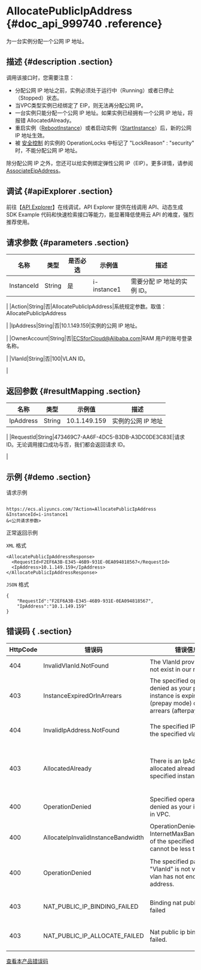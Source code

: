 # AllocatePublicIpAddress {#doc_api_999740 .reference}

为一台实例分配一个公网 IP 地址。

## 描述 {#description .section}

调用该接口时，您需要注意：

-   分配公网 IP 地址之前，实例必须处于运行中（Running）或者已停止（Stopped）状态。
-   当VPC类型实例已经绑定了 EIP，则无法再分配公网 IP。
-   一台实例只能分配一个公网 IP 地址。如果实例已经拥有一个公网 IP 地址，将报错 AllocatedAlready。
-   重启实例（[RebootInstance](~~25502~~)）或者启动实例（[StartInstance](~~25500~~)）后，新的公网 IP 地址生效。
-   被 [安全控制](~~25695~~) 的实例的 OperationLocks 中标记了 "LockReason" : "security" 时，不能分配公网 IP 地址。

除分配公网 IP 之外，您还可以给实例绑定弹性公网 IP（EIP）。更多详情，请参阅 [AssociateEipAddress](~~36017~~)。

## 调试 {#apiExplorer .section}

前往【[API Explorer](https://api.aliyun.com/#product=Ecs&api=AllocatePublicIpAddress)】在线调试，API Explorer 提供在线调用 API、动态生成 SDK Example 代码和快速检索接口等能力，能显著降低使用云 API 的难度，强烈推荐使用。

## 请求参数 {#parameters .section}

|名称|类型|是否必选|示例值|描述|
|--|--|----|---|--|
|InstanceId|String|是|i-instance1|需要分配 IP 地址的实例 ID。

 |
|Action|String|否|AllocatePublicIpAddress|系统规定参数。取值：AllocatePublicIpAddress

 |
|IpAddress|String|否|10.1.149.159|实例的公网 IP 地址。

 |
|OwnerAccount|String|否|ECSforCloud@Alibaba.com|RAM 用户的账号登录名称。

 |
|VlanId|String|否|100|VLAN ID。

 |

## 返回参数 {#resultMapping .section}

|名称|类型|示例值|描述|
|--|--|---|--|
|IpAddress|String|10.1.149.159|实例的公网 IP 地址

 |
|RequestId|String|473469C7-AA6F-4DC5-B3DB-A3DC0DE3C83E|请求 ID。无论调用接口成功与否，我们都会返回请求 ID。

 |

## 示例 {#demo .section}

请求示例

``` {#request_demo}

https://ecs.aliyuncs.com/?Action=AllocatePublicIpAddress
&InstanceId=i-instance1
&<公共请求参数>

```

正常返回示例

`XML` 格式

``` {#xml_return_success_demo}
<AllocatePublicIpAddressResponse>
  <RequestId>F2EF6A3B-E345-46B9-931E-0EA094818567</RequestId>
  <IpAddress>10.1.149.159</IpAddress>
</AllocatePublicIpAddressResponse>

```

`JSON` 格式

``` {#json_return_success_demo}
{
	"RequestId":"F2EF6A3B-E345-46B9-931E-0EA094818567",
	"IpAddress":"10.1.149.159"
}
```

## 错误码 { .section}

|HttpCode|错误码|错误信息|描述|
|--------|---|----|--|
|404|InvalidVlanId.NotFound|The VlanId provided does not exist in our records.|指定的虚拟局域网ID不存在。|
|403|InstanceExpiredOrInArrears|The specified operation is denied as your prepay instance is expired \(prepay mode\) or in arrears \(afterpay mode\).|包年包月实例已过期，请您续费后再进行操作。|
|404|InvalidIpAddress.NotFound|The specified IP is not in the specified vlan.|指定的 IP 不在指定的虚拟局域网内。|
|403|AllocatedAlready|There is an IpAddress allocated already for the specified instance.|（用户使用指定IP进行绑定时，）该实例已经被分配了别的IP地址。|
|400|OperationDenied|Specified operation is denied as your instance is in VPC.|由于实例存在于 VPC 中，指定的操作不合法。|
|400|AllocateIpInvalidInstanceBandwidth|OperationDenied The InternetMaxBandwidthOut of the specified instance cannot be less than 0.|请确保公网带宽至少大于0 才可分配 IP 地址。|
|400|OperationDenied|The specified parameter "VlanId" is not valid or vlan has not enough IP address.|指定的 VlanId 不合法，或已超出最大 IP 地址数限制。|
|403|NAT\_PUBLIC\_IP\_BINDING\_FAILED|Binding nat public ip failed|绑定公网 IP（NatPublicIp）失败。|
|403|NAT\_PUBLIC\_IP\_ALLOCATE\_FAILED|Nat public ip binding failed.|分配公网 IP（NatPublicIp）失败。|

[查看本产品错误码](https://error-center.aliyun.com/status/product/Ecs)

